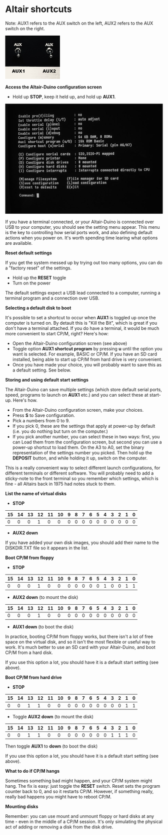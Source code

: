 # Altair shortcuts

Note: AUX1 refers to the AUX switch on the left, AUX2 refers to the AUX switch on the right.

![AUX 1 and 2](images/altair_aux.png)

**Access the Altair-Duino configuration screen**

* Hold up **STOP**, keep it  held up, and hold up **AUX1**.

![Settings](images/altair_settings.jpg)

If you have a terminal connected, or your Altair-Duino is connected over USB to your computer, you should see the setting menu appear. This menu is the key to controlling how serial ports work, and also defining default actions when you power on. It's worth spending time learing what options are available.

**Reset default settings**

If you get the system messed up by trying out too many options, you can do a "factory reset" of the settings.

* Hold up the **RESET** toggle
* Turn on the power

The default settings expect a USB lead connected to a computer, running a terminal program and a connection over USB.

**Selecting a default disk to boot**

It's possible to set a shortcut to occur when **AUX1** is toggled up once the computer is turned on. By detault this is "Kill the Bit", which is great if you don't have a terminal attached. If you do have a terminal, it would be much more convenient to start CP/M, right? Here's how:

* Open the Altair-Duino configuration screen (see above)
* Toggle option **AUX1 shortcut program** by pressing **u** until the option you want is selected. For example, BASIC or CP/M. If you have an SD card installed, being able to start up CP/M from hard drive is very convenient.
* Once you have made your choice, you will probably want to save this as a default setting. See below.

**Storing and using default start settings**

The Altair-Duino can save multiple settings (which store default serial ports, speed, programs to launch on **AUX1** etc.) and you can select these at start-up. Here's how.

* From the Altair-Duino configuration screen, make your choices.
* Press **S** to Save configuration.
* Pick a numbers from 0 to 9.
* If you pick 0, these are the settings that apply at power-up by default (i.e. you do nothing but turn on the computer.)
* If you pick another number, you can select these in two ways: first, you can Load them from the configuration screen, but second you can use a power-up shortcut to load them. On the A3 to A0, set the binary representation of the settings number you picked. Then hold up the **DEPOSIT** button, and while holding it up, switch on the computer.

This is a really convenient way to select different launch configurations, for different terminals or different software. You will probably need to add a sticky-note to the front terminal so you remember which settings, which is fine - all Altairs back in 1975 had notes stuck to them.


**List the name of virtual disks**

* **STOP**

| 15 | 14 | 13 | 12 | 11 | 10 | 9 |  8 | 7 | 6 | 5 | 4 | 3 | 2 | 1 | 0 |
|----|----|----|----|----|----|---|----|---|---|---|---|---|---|---|---|
| 0  | 0  | 0  | 1  | 0  | 0  | 0 | 0  | 0 | 0 | 0 | 0 | 0 | 0 | 0 | 0 |

* **AUX2 down**

If you have added your own disk images, you should add their name to the DISKDIR.TXT file so it appears in the list.

**Boot CP/M from floppy**

* **STOP**

| 15 | 14 | 13 | 12 | 11 | 10 | 9 |  8 | 7 | 6 | 5 | 4 | 3 | 2 | 1 | 0 |
|----|----|----|----|----|----|---|----|---|---|---|---|---|---|---|---|
| 0  | 0  | 0  | 1  | 0  | 0  | 0 | 0  | 0 | 0 | 0 | 1 | 0 | 0 | 1 | 1 |

* **AUX2 down** (to mount the disk)

| 15 | 14 | 13 | 12 | 11 | 10 | 9 |  8 | 7 | 6 | 5 | 4 | 3 | 2 | 1 | 0 |
|----|----|----|----|----|----|---|----|---|---|---|---|---|---|---|---|
| 0  | 0  | 0  | 1  | 0  | 0  | 0 | 0  | 0 | 0 | 0 | 0 | 0 | 0 | 0 | 0 |

* **AUX1 down** (to boot the disk)


In practice, booting CP/M from floppy works, but there isn't a lot of free space on the virtual disk, and so it isn't the most flexible or useful way to work. It's much better to use an SD card with your Altair-Duino, and boot CP/M from a hard disk.

If you use this option a lot, you should have it is a default start setting (see above).

**Boot CP/M from hard drive**


* **STOP**

| 15 | 14 | 13 | 12 | 11 | 10 | 9 |  8 | 7 | 6 | 5 | 4 | 3 | 2 | 1 | 0 |
|----|----|----|----|----|----|---|----|---|---|---|---|---|---|---|---|
| 0  | 0  | 1  | 1  | 0  | 0  | 0 | 0  | 0 | 0 | 0 | 0 | 0 | 0 | 1 | 1 |

* Toggle **AUX2 down** (to mount the disk)


| 15 | 14 | 13 | 12 | 11 | 10 | 9 |  8 | 7 | 6 | 5 | 4 | 3 | 2 | 1 | 0 |
|----|----|----|----|----|----|---|----|---|---|---|---|---|---|---|---|
| 0  | 0  | 1  | 1  | 0  | 0  | 0  | 0 | 0 | 0 | 0 | 0 | 1 | 1 | 1 | 0 |

Then toggle **AUX1** to **down** (to boot the disk)

If you use this option a lot, you should have it is a default start setting (see above).


**What to do if CP/M hangs**

Sometimes something bad might happen, and your CP/M system might hang. The fix is easy: just toggle the **RESET** switch. Reset sets the program counter back to 0, and so it restarts CP/M. However, if something really, really bad happens you might have to reboot CP/M.

**Mounting disks**

Remember: you can use mount and unmount floppy or hard disks at any time - even in the middle of a CP/M session. It's only simulating the physical act of adding or removing a disk from the disk drive.